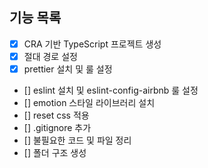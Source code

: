 ## 기능 목록

- [x] CRA 기반 TypeScript 프로젝트 생성
- [x] 절대 경로 설정
- [x] prettier 설치 및 룰 설정
- [] eslint 설치 및 eslint-config-airbnb 룰 설정
- [] emotion 스타일 라이브러리 설치
- [] reset css 적용
- [] .gitignore 추가
- [] 불필요한 코드 및 파일 정리
- [] 폴더 구조 생성

